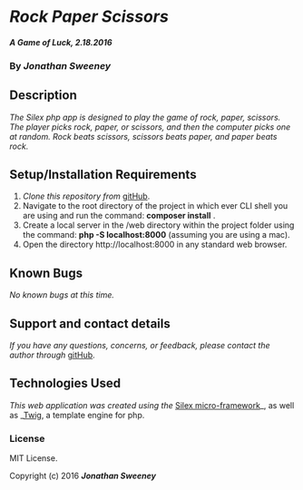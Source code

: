 # _Rock Paper Scissors_

#### _A Game of Luck, 2.18.2016_

### By _**Jonathan Sweeney**_

## Description

_The Silex php app is designed to play the game of rock, paper, scissors. The player picks rock, paper, or scissors, and then the computer picks one at random. Rock beats scissors, scissors beats paper, and paper beats rock._

## Setup/Installation Requirements

1. _Clone this repository from_ [gitHub](https://github.com/jsween/rock_paper_scissors_php.git).
2. Navigate to the root directory of the project in which ever CLI shell you are using and run the command: __composer install__ .
3. Create a local server in the /web directory within the project folder using the command: __php -S localhost:8000__ (assuming you are using a mac).
4. Open the directory http://localhost:8000 in any standard web browser.

## Known Bugs

_No known bugs at this time._

## Support and contact details

_If you have any questions, concerns, or feedback, please contact the author through_ [gitHub](https://github.com/jsween/rock_paper_scissors_php.git).

## Technologies Used

_This web application was created using the_  [Silex micro-framework](http://silex.sensiolabs.org/)_, as well as _[Twig](http://twig.sensiolabs.org/), a template engine for php.

### License

MIT License.

Copyright (c) 2016 **_Jonathan Sweeney_**
